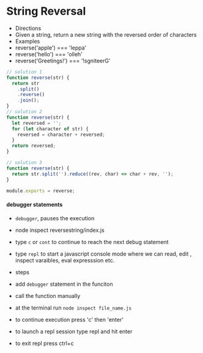 # String Reversal

- Directions
- Given a string, return a new string with the reversed order of characters
- Examples
- reverse('apple') === 'leppa'
- reverse('hello') === 'olleh'
- reverse('Greetings!') === '!sgniteerG'

```javascript
// solution 1
function reverse(str) {
  return str
    .split()
    .reverse()
    .join();
}
// solution 2
function reverse(str) {
  let reversed = '';
  for (let character of str) {
    reversed = character + reversed;
  }
  return reversed;
}

// solution 3
function reverse(str) {
  return str.split('').reduce((rev, char) => char + rev, '');
}

module.exports = reverse;
```

#### debugger statements

- `debugger`, pauses the execution
- node inspect reversestring/index.js
- type `c` or `cont` to continue to reach the next debug statement
- type `repl` to start a javascript console mode where we can read, edit , inspect varaibles, eval expresssion etc.

- steps
- add `debugger` statement in the funciton
- call the function manually
- at the terminal run `node inspect file_name.js`
- to continue execution press 'c' then 'enter'
- to launch a repl session type repl and hit enter
- to exit repl press ctrl+c
